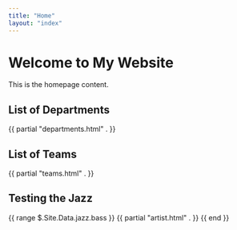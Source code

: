 ```yaml
---
title: "Home"
layout: "index"
---
```


# Welcome to My Website

This is the homepage content.

## List of Departments

{{ partial "departments.html" . }}

## List of Teams

{{ partial "teams.html" . }}

## Testing the Jazz

{{ range $.Site.Data.jazz.bass }}
  {{ partial "artist.html" . }}
{{ end }}
